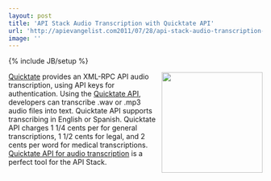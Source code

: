 ```yaml
---
layout: post
title: 'API Stack Audio Transcription with Quicktate API'
url: 'http://apievangelist.com2011/07/28/api-stack-audio-transcription-with-quicktate-api/'
image: ''
---
```

{% include JB/setup %}
<a href="http://quicktate.com/" target="_blank"><img src="http://kinlane-productions.s3.amazonaws.com/api-evangelist/quicktate/quicktate-logo.jpg"  width="200" align="right" /></a><a href="http://quicktate.com/" target="_blank">Quicktate</a> provides an XML-RPC API audio transcription, using API keys for authentication.
Using the <a href="http://quicktate.com/quicktate/api.php">Quicktate API</a>, developers can transcribe .wav or .mp3 audio files into text. Quicktate API supports transcribing in English or Spanish.
Quicktate API charges 1 1/4 cents per for general transcriptions, 1 1/2 cents for legal, and 2 cents per word for medical transcriptions.
<a href="http://quicktate.com/quicktate/api.php">Quicktate API for audio transcription</a> is a perfect tool for the API Stack.
